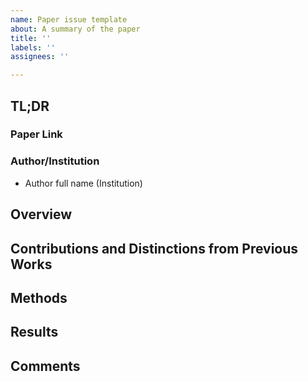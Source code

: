```yaml
---
name: Paper issue template
about: A summary of the paper
title: ''
labels: ''
assignees: ''

---
```


## TL;DR

### Paper Link

### Author/Institution

- Author full name (Institution)

## Overview

## Contributions and Distinctions from Previous Works

## Methods

## Results

## Comments
